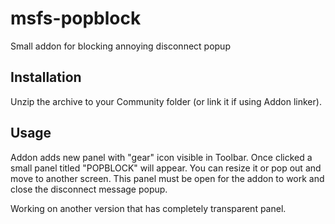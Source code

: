 # msfs-popblock
Small addon for blocking annoying disconnect popup

## Installation
Unzip the archive to your Community folder (or link it if using Addon linker).

## Usage
Addon adds new panel with "gear" icon visible in Toolbar. Once clicked a small panel titled "POPBLOCK" will appear. You can resize it or pop out and move to another screen. This panel must be open for the addon to work and close the disconnect message popup.

Working on another version that has completely transparent panel.
